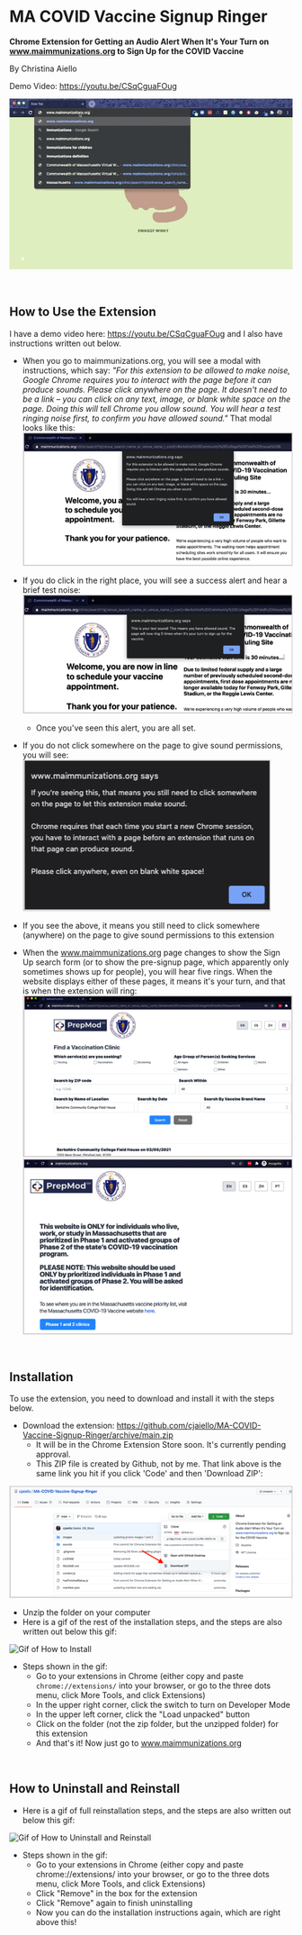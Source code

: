 # MA COVID Vaccine Signup Ringer

**Chrome Extension for Getting an Audio Alert When It's Your Turn on www.maimmunizations.org to Sign Up for the COVID Vaccine**

By Christina Aiello

Demo Video: https://youtu.be/CSqCguaFOug

![Gif of How to Use](/images/how-to-use.gif)

&nbsp;
&nbsp;
&nbsp;
&nbsp;
&nbsp;


## How to Use the Extension
I have a demo video here: https://youtu.be/CSqCguaFOug and I also have instructions written out below.

* When you go to maimmunizations.org, you will see a modal with instructions, which say: *"For this extension to be allowed to make noise, Google Chrome requires you to interact with the page before it can produce sounds. Please click anywhere on the page. It doesn't need to be a link – you can click on any text, image, or blank white space on the page. Doing this will tell Chrome you allow sound. You will hear a test ringing noise first, to confirm you have allowed sound."* That modal looks like this:
![Instructions Alert](/images/promo-1.png)

* If you do click in the right place, you will see a success alert and hear a brief test noise:
![Test Sound Confirmation Alert](/images/promo-2.png)

  * Once you've seen this alert, you are all set.
* If you do not click somewhere on the page to give sound permissions, you will see:
![Need Sound Permissions Alert](/images/promo-3.png)

* If you see the above, it means you still need to click somewhere (anywhere) on the page to give sound permissions to this extension
* When the www.maimmunizations.org page changes to show the Sign Up search form (or to show the pre-signup page, which apparently only sometimes shows up for people), you will hear five rings. When the website displays either of these pages, it means it's your turn, and that is when the extension will ring:
![Sign Up Form](/images/promo-4.png)
![Page Before Sign Up Form](/images/promo-5.png)

&nbsp;
&nbsp;
&nbsp;
&nbsp;
&nbsp;


## Installation
To use the extension, you need to download and install it with the steps below.
* Download the extension: https://github.com/cjaiello/MA-COVID-Vaccine-Signup-Ringer/archive/main.zip
  * It will be in the Chrome Extension Store soon. It's currently pending approval.
  * This ZIP file is created by Github, not by me. That link above is the same link you hit if you click 'Code' and then 'Download ZIP':

![Where ZIP Comes From](/images/where-zip-comes-from.png)

* Unzip the folder on your computer
* Here is a gif of the rest of the installation steps, and the steps are also written out below this gif:

![Gif of How to Install](/images/how-to-install.gif)

* Steps shown in the gif:
  * Go to your extensions in Chrome (either copy and paste `chrome://extensions/` into your browser, or go to the three dots menu, click More Tools, and click Extensions)
  * In the upper right corner, click the switch to turn on Developer Mode
  * In the upper left corner, click the "Load unpacked" button
  * Click on the folder (not the zip folder, but the unzipped folder) for this extension
  * And that's it! Now just go to www.maimmunizations.org

&nbsp;
&nbsp;
&nbsp;
&nbsp;
&nbsp;


## How to Uninstall and Reinstall

* Here is a gif of full reinstallation steps, and the steps are also written out below this gif:

![Gif of How to Uninstall and Reinstall](/images/how-to-uninstall-and-reinstall.gif)

* Steps shown in the gif:
  * Go to your extensions in Chrome (either copy and paste chrome://extensions/ into your browser, or go to the three dots menu, click More Tools, and click Extensions)
  * Click "Remove" in the box for the extension
  * Click "Remove" again to finish uninstalling
  * Now you can do the installation instructions again, which are right above this!
